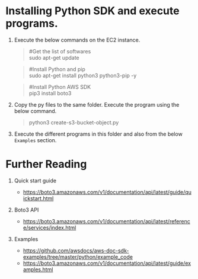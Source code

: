 # Installing Python SDK and execute programs.

1. Execute the below commands on the EC2 instance.

    >#Get the list of softwares\
    >sudo apt-get update

    >#Install Python and pip\
    >sudo apt-get install python3 python3-pip -y

    >#Install Python AWS SDK\
    >pip3 install boto3

1. Copy the py files to the same folder. Execute the program using the below command.

    >python3 create-s3-bucket-object.py

1. Execute the different programs in this folder and also from the below `Examples` section.

# Further Reading

1. Quick start guide
    - https://boto3.amazonaws.com/v1/documentation/api/latest/guide/quickstart.html

1. Boto3 API
    - https://boto3.amazonaws.com/v1/documentation/api/latest/reference/services/index.html

1. Examples
    - https://github.com/awsdocs/aws-doc-sdk-examples/tree/master/python/example_code
    - https://boto3.amazonaws.com/v1/documentation/api/latest/guide/examples.html